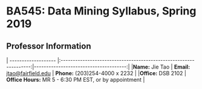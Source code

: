 
# BA545: Data Mining Syllabus, Spring 2019

## Professor Information
| ------------------- |:-----------------------------------------------------------------:|--------------------------------------:|
|**Name:** Jie Tao    |     **Email:** [jtao@fairfield.edu](mailto:jtao@fairfield.edu)    |     **Phone:** (203)254-4000 x 2232   |
|**Office:** DSB 2102 |     **Office Hours:** MR 5 - 6:30 PM EST, or by appointment                                               |




